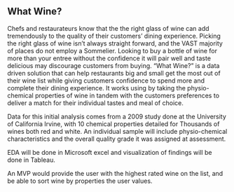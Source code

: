 ## What Wine?

Chefs and restaurateurs know that the the right glass of wine can add tremendously to the quality of their customers’ dining experience. 
Picking the right glass of wine isn’t always straight forward, and the VAST majority of places do not employ a Sommelier. Looking to buy a 
bottle of wine for more than your entree without the confidence it will pair well and taste delicious may discourage customers from buying. 
“What Wine?” is a data driven solution that can help restaurants big and small get the most out of their wine list while giving customers confidence 
to spend more and complete their dining experience. It works using by taking the physio-chemical properties of wine in tandem with the customers 
preferences to deliver a match for their individual tastes and meal of choice.

Data for this initial analysis comes from a 2009 study done at the University of California Irvine, with 10 chemical properties detailed for
Thousands of wines both red and white.  An individual sample will include physio-chemical characteristics and the overall quality grade it was 
assigned at assessment. 

EDA will be done in Microsoft excel and visualization of findings will be done in Tableau.  

An MVP would provide the user with the highest rated wine on the list, and be able to sort wine by properties the user values.
